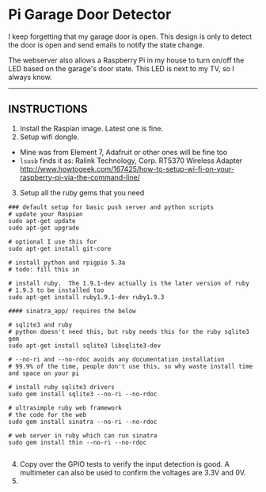 # Pi Garage Door Detector

I keep forgetting that my garage door is open.
This design is only to detect the door is open and send emails to notify the state change.

The webserver also allows a Raspberry Pi in my house to turn on/off the LED based on the garage's door state.  This LED is next to my TV, so I always know.

-----

## INSTRUCTIONS
1. Install the Raspian image.  Latest one is fine.
2. Setup wifi dongle.  
  - Mine was from Element 7, Adafruit or other ones will be fine too
  - `lsusb` finds it as:  Ralink Technology, Corp. RT5370 Wireless Adapter
  http://www.howtogeek.com/167425/how-to-setup-wi-fi-on-your-raspberry-pi-via-the-command-line/
3. Setup all the ruby gems that you need

```
### default setup for basic push server and python scripts
# update your Raspian
sudo apt-get update
sudo apt-get upgrade

# optional I use this for 
sudo apt-get install git-core

# install python and rpigpio 5.3a
# todo: fill this in

# install ruby.  The 1.9.1-dev actually is the later version of ruby 
# 1.9.3 to be installed too
sudo apt-get install ruby1.9.1-dev ruby1.9.3

#### sinatra_app/ requires the below

# sqlite3 and ruby
# python doesn't need this, but ruby needs this for the ruby sqlite3 gem
sudo apt-get install sqlite3 libsqlite3-dev

# --no-ri and --no-rdoc avoids any documentation installation
# 99.9% of the time, people don't use this, so why waste install time and space on your pi

# install ruby sqlite3 drivers
sudo gem install sqlite3 --no-ri --no-rdoc

# ultrasimple ruby web framework
# the code for the web
sudo gem install sinatra --no-ri --no-rdoc

# web server in ruby which can run sinatra
sudo gem install thin --no-ri --no-rdoc


```

4. Copy over the GPIO tests to verify the input detection is good.  A multimeter can also be used to confirm the voltages are 3.3V and 0V.
5. 